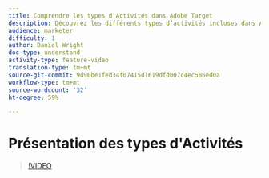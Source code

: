 ```yaml
---
title: Comprendre les types d'Activités dans Adobe Target
description: Découvrez les différents types d’activités incluses dans Adobe Target et comment elles peuvent vous aider à atteindre vos objectifs.
audience: marketer
difficulty: 1
author: Daniel Wright
doc-type: understand
activity-type: feature-video
translation-type: tm+mt
source-git-commit: 9d90be1fed34f07415d1619dfd007c4ec586ed0a
workflow-type: tm+mt
source-wordcount: '32'
ht-degree: 59%

---
```



# Présentation des types d&#39;Activités

>[!VIDEO](https://video.tv.adobe.com/v/17386/?quality=12)